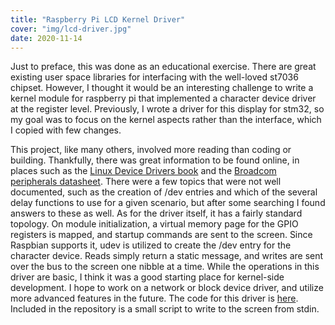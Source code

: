 ```yaml
---
title: "Raspberry Pi LCD Kernel Driver"
cover: "img/lcd-driver.jpg"
date: 2020-11-14
---
```


Just to preface, this was done as an educational exercise. There are great existing user space libraries for interfacing with the well-loved st7036 chipset. However, I thought it would be an interesting challenge to write a kernel module for raspberry pi that implemented a character device driver at the register level. Previously, I wrote a driver for this display for stm32, so my goal was to focus on the kernel aspects rather than the interface, which I copied with few changes.

This project, like many others, involved more reading than coding or building. Thankfully, there was great information to be found online, in places such as the [Linux Device Drivers book](https://lwn.net/Kernel/LDD3/) and the [Broadcom peripherals datasheet](https://www.raspberrypi.org/app/uploads/2012/02/BCM2835-ARM-Peripherals.pdf). There were a few topics that were not well documented, such as the creation of /dev entries and which of the several delay functions to use for a given scenario, but after some searching I found answers to these as well. As for the driver itself, it has a fairly standard topology. On module initialization, a virtual memory page for the GPIO registers is mapped, and startup commands are sent to the screen. Since Raspbian supports it, udev is utilized to create the /dev entry for the character device. Reads simply return a static message, and writes are sent over the bus to the screen one nibble at a time. While the operations in this driver are basic, I think it was a good starting place for kernel-side development. I hope to work on a network or block device driver, and utilize more advanced features in the future. The code for this driver is [here](https://github.com/DonDrews/linux_driver_tests). Included in the repository is a small script to write to the screen from stdin.
